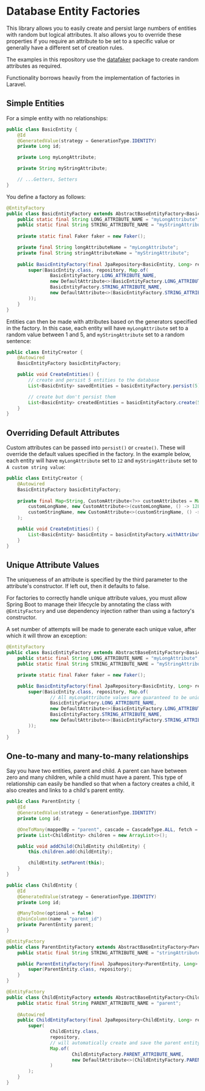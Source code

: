 # Database Entity Factories

This library allows you to easily create and persist large numbers of entities with random but logical attributes. It
also allows you to override these properties if you require an attribute to be set to a specific value or generally have
a different set of creation rules.

The examples in this repository use the [datafaker](https://www.datafaker.net/) package to create random attributes as required.

Functionality borrows heavily from the implementation of factories in Laravel.

## Simple Entities

For a simple entity with no relationships:

```java
public class BasicEntity {
    @Id
    @GeneratedValue(strategy = GenerationType.IDENTITY)
    private Long id;

    private Long myLongAttribute;

    private String myStringAttribute;

    // ...Getters, Setters
}
```

You define a factory as follows:

```java
@EntityFactory
public class BasicEntityFactory extends AbstractBaseEntityFactory<BasicEntity> {
    public static final String LONG_ATTRIBUTE_NAME = "myLongAttribute";
    public static final String STRING_ATTRIBUTE_NAME = "myStringAttribute";
    
    private static final Faker faker = new Faker();

    private final String longAttributeName = "myLongAttribute";
    private final String stringAttributeName = "myStringAttribute";
    
    public BasicEntityFactory(final JpaRepository<BasicEntity, Long> repository) {
        super(BasicEntity.class, repository, Map.of(
                BasicEntityFactory.LONG_ATTRIBUTE_NAME,
                new DefaultAttribute<>(BasicEntityFactory.LONG_ATTRIBUTE_NAME, () -> BasicEntityFactory.faker.number().numberBetween(1L, 5L)),
                BasicEntityFactory.STRING_ATTRIBUTE_NAME,
                new DefaultAttribute<>(BasicEntityFactory.STRING_ATTRIBUTE_NAME, () -> BasicEntityFactory.faker.lorem().sentence())
        ));
    }
}
```

Entities can then be made with attributes based on the generators specified in the factory. In this case, each entity
will have `myLongAttribute` set to a random value between 1 and 5, and `myStringAttribute` set to a random sentence:

```java
public class EntityCreator {
    @Autowired
    BasicEntityFactory basicEntityFactory;

    public void CreateEntities() {
        // create and persist 5 entities to the database
        List<BasicEntity> savedEntities = basicEntityFactory.persist(5);

        // create but don't persist them
        List<BasicEntity> createdEntities = basicEntityFactory.create(5);
    }
}
```

## Overriding Default Attributes

Custom attributes can be passed into `persist()` or `create()`. These will override the default values specified in the
factory. In the example below, each entity will have `myLongAttribute` set to `12` and `myStringAttribute` set to
`A custom string value`:

```java
public class EntityCreator {
    @Autowired
    BasicEntityFactory basicEntityFactory;
    
    private final Map<String, CustomAttribute<?>> customAttributes = Map.of(
        customLongName, new CustomAttribute<>(customLongName, () -> 12L),
        customStringName, new CustomAttribute<>(customStringName, () -> "A custom string value")
    );

    public void CreateEntities() {
        List<BasicEntity> basicEntity = basicEntityFactory.withAttributes(customAttributes).persist(5);
    }
}
```

## Unique Attribute Values

The uniqueness of an attribute is specified by the third parameter to the attribute's constructor. If left out, then it
defaults to false.

For factories to correctly handle unique attribute values, you must allow Spring Boot to manage their lifecycle by annotating
the class with `@EntityFactory` and use dependency injection rather than using a factory's constructor.

A set number of attempts will be made to generate each unique value, after which it will throw an exception:

```java
@EntityFactory
public class BasicEntityFactory extends AbstractBaseEntityFactory<BasicEntity> {
    public static final String LONG_ATTRIBUTE_NAME = "myLongAttribute";
    public static final String STRING_ATTRIBUTE_NAME = "myStringAttribute";

    private static final Faker faker = new Faker();

    public BasicEntityFactory(final JpaRepository<BasicEntity, Long> repository) {
        super(BasicEntity.class, repository, Map.of(
                // All myLongAttribute values are guaranteed to be unique. If this is not possible, an exception will be thrown
                BasicEntityFactory.LONG_ATTRIBUTE_NAME,
                new DefaultAttribute<>(BasicEntityFactory.LONG_ATTRIBUTE_NAME, () -> AbstractBaseEntityFactory.faker.number().numberBetween(1L, 5L), true),
                BasicEntityFactory.STRING_ATTRIBUTE_NAME,
                new DefaultAttribute<>(BasicEntityFactory.STRING_ATTRIBUTE_NAME, () -> AbstractBaseEntityFactory.faker.lorem().sentence())
        ));
    }
}
```

## One-to-many and many-to-many relationships

Say you have two entities, parent and child. A parent can have between zero and many children, while a child must have a parent.
This type of relationship can easily be handled so that when a factory creates a child, it also creates and links to a
child's parent entity.

```java
public class ParentEntity {
    @Id
    @GeneratedValue(strategy = GenerationType.IDENTITY)
    private Long id;

    @OneToMany(mappedBy = "parent", cascade = CascadeType.ALL, fetch = FetchType.LAZY)
    private List<ChildEntity> children = new ArrayList<>();

    public void addChild(ChildEntity childEntity) {
        this.children.add(childEntity);

        childEntity.setParent(this);
    }
}

public class ChildEntity {
    @Id
    @GeneratedValue(strategy = GenerationType.IDENTITY)
    private Long id;

    @ManyToOne(optional = false)
    @JoinColumn(name = "parent_id")
    private ParentEntity parent;
}

@EntityFactory
public class ParentEntityFactory extends AbstractBaseEntityFactory<ParentEntity> {
    public static final String STRING_ATTRIBUTE_NAME = "stringAttribute";

    public ParentEntityFactory(final JpaRepository<ParentEntity, Long> repository) {
        super(ParentEntity.class, repository);
    }
}

@EntityFactory
public class ChildEntityFactory extends AbstractBaseEntityFactory<ChildEntity> {
    public static final String PARENT_ATTRIBUTE_NAME = "parent";
    
    @Autowired
    public ChildEntityFactory(final JpaRepository<ChildEntity, Long> repository, ParentEntityFactory parentEntityFactory) {
        super(
                ChildEntity.class,
                repository,
                // will automatically create and save the parent entity when the factory is used to create a child entity
                Map.of(
                        ChildEntityFactory.PARENT_ATTRIBUTE_NAME,
                        new DefaultAttribute<>(ChildEntityFactory.PARENT_ATTRIBUTE_NAME, parentEntityFactory::create)
                )
        );
    }
}
```
